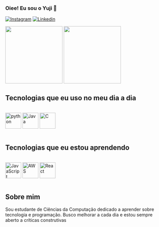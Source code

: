 ### Oiee! Eu sou o Yuji 👋

[![Instagram](https://img.shields.io/badge/Instagram-E4405F?style=for-the-badge&logo=instagram&logoColor=white)](https://instagram.com/henriqueyuji8)
[![Linkedin](https://img.shields.io/badge/LinkedIn-0077B5?style=for-the-badge&logo=linkedin&logoColor=white)](https://linkedin.com/in/henrique-yuji-isogai-yoneoka-05621a266/)


<div>
  <img height="180cm" src="https://github-readme-stats.vercel.app/api?username=henrique340&theme=midnight-purple&show_icons=true" />
  <img height="180cm" src="https://github-readme-stats.vercel.app/api/top-langs/?username=henrique340&layout=compact&theme=midnight-purple" />
</div>




## Tecnologias que eu uso no meu dia a dia

<div style="display: inline_block"><br/>
  <img align="center" alt="python" height="50" width="50" src="https://cdn.jsdelivr.net/gh/devicons/devicon@latest/icons/python/python-original-wordmark.svg"/>
  <img align="center" alt="Java" height="50" width="50" src="https://cdn.jsdelivr.net/gh/devicons/devicon@latest/icons/java/java-original-wordmark.svg"/>
  <img align="center" alt="C" height="50" width="50" src="https://cdn.jsdelivr.net/gh/devicons/devicon@latest/icons/c/c-original.svg"/>
</div><br/>

## Tecnologias que eu estou aprendendo

<div style="display: inline_block"><br/>
  <img align="center" alt="JavaScript" height="50" width="50" src="https://cdn.jsdelivr.net/gh/devicons/devicon@latest/icons/javascript/javascript-original.svg"/>
  <img align="center" alt="AWS" height="50" width="50" src="https://cdn.jsdelivr.net/gh/devicons/devicon@latest/icons/amazonwebservices/amazonwebservices-original-wordmark.svg"/>
  <img align="center" alt="React" height="50" width="50" src="https://cdn.jsdelivr.net/gh/devicons/devicon@latest/icons/react/react-original-wordmark.svg"/>
</div><br/>


## Sobre mim

Sou estudante de Ciências da Computação dedicado a aprender sobre tecnologia e programação. Busco melhorar a cada dia e estou sempre aberto a críticas construtivas

